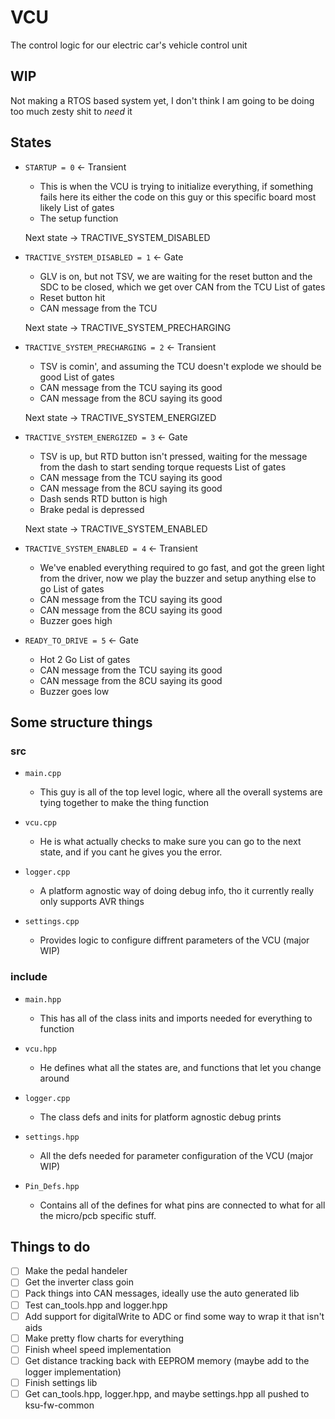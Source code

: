 # VCU
The control logic for our electric car's vehicle control unit
## WIP
Not making a RTOS based system yet, I don't think I am going to be doing too much zesty shit to *need* it

## States
- ``STARTUP = 0`` <- Transient
  - This is when the VCU is trying to initialize everything, if something fails here its either the code on this guy or this specific board most likely
  List of gates
  - The setup function

  Next state -> TRACTIVE_SYSTEM_DISABLED

- ``TRACTIVE_SYSTEM_DISABLED = 1`` <- Gate
  - GLV is on, but not TSV, we are waiting for the reset button and the SDC to be closed, which we get over CAN from the TCU
  List of gates
  - Reset button hit
  - CAN message from the TCU

  Next state -> TRACTIVE_SYSTEM_PRECHARGING

- ``TRACTIVE_SYSTEM_PRECHARGING = 2`` <- Transient
  - TSV is comin', and assuming the TCU doesn't explode we should be good
  List of gates
  - CAN message from the TCU saying its good
  - CAN message from the 8CU saying its good

  Next state -> TRACTIVE_SYSTEM_ENERGIZED

- ``TRACTIVE_SYSTEM_ENERGIZED = 3`` <- Gate
  - TSV is up, but RTD button isn't pressed, waiting for the message from the dash to start sending torque requests
  List of gates
  - CAN message from the TCU saying its good
  - CAN message from the 8CU saying its good
  - Dash sends RTD button is high
  - Brake pedal is depressed

  Next state -> TRACTIVE_SYSTEM_ENABLED

- ``TRACTIVE_SYSTEM_ENABLED = 4`` <- Transient
  - We've enabled everything required to go fast, and got the green light from the driver, now we play the buzzer and setup anything else to go
  List of gates
  - CAN message from the TCU saying its good
  - CAN message from the 8CU saying its good
  - Buzzer goes high

- ``READY_TO_DRIVE = 5`` <- Gate
  - Hot 2 Go
  List of gates
  - CAN message from the TCU saying its good
  - CAN message from the 8CU saying its good
  - Buzzer goes low


## Some structure things
### src
- ``main.cpp``
  - This guy is all of the top level logic, where all the overall systems are tying together to make the thing function

- ``vcu.cpp``
  - He is what actually checks to make sure you can go to the next state, and if you cant he gives you the error.

- ``logger.cpp``
  - A platform agnostic way of doing debug info, tho it currently really only supports AVR things

- ``settings.cpp``
  - Provides logic to configure diffrent parameters of the VCU (major WIP)

### include
- ``main.hpp``
  - This has all of the class inits and imports needed for everything to function

- ``vcu.hpp``
  - He defines what all the states are, and functions that let you change around

- ``logger.cpp``
  - The class defs and inits for platform agnostic debug prints

- ``settings.hpp``
  - All the defs needed for parameter configuration of the VCU (major WIP)

- ``Pin_Defs.hpp``
  - Contains all of the defines for what pins are connected to what for all the micro/pcb specific stuff.


## Things to do
- [ ] Make the pedal handeler
- [ ] Get the inverter class goin
- [ ] Pack things into CAN messages, ideally use the auto generated lib
- [ ] Test can_tools.hpp and logger.hpp
- [ ] Add support for digitalWrite to ADC or find some way to wrap it that isn't aids
- [ ] Make pretty flow charts for everything
- [ ] Finish wheel speed implementation
- [ ] Get distance tracking back with EEPROM memory (maybe add to the logger implementation)
- [ ] Finish settings lib
- [ ] Get can_tools.hpp, logger.hpp, and maybe settings.hpp all pushed to ksu-fw-common
